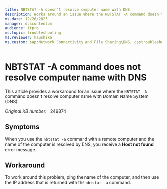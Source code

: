 ```yaml
---
title: NBTSTAT -A doesn't resolve computer name with DNS
description: Works around an issue where the NBTSTAT -A command doesn't resolve computer name with Domain Name System (DNS).
ms.date: 12/26/2023
manager: dcscontentpm
audience: itpro
ms.topic: troubleshooting
ms.reviewer: kaushika
ms.custom: sap:Network Connectivity and File Sharing\DNS, csstroubleshoot
---
```

# NBTSTAT -A command does not resolve computer name with DNS

This article provides a workaround for an issue where the `NBTSTAT -A` command doesn't resolve computer name with Domain Name System (DNS).

_Original KB number:_ &nbsp; 249874

## Symptoms

When you use the `nbtstat -a` command with a remote computer and the name of the computer is resolved by DNS, you receive a **Host not found** error message.

## Workaround

To work around this problem, ping the name of the computer, and then use the IP address that is returned with the `nbtstat -a` command.
